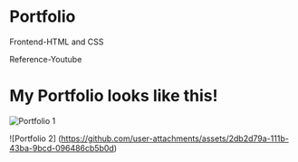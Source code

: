 # Portfolio

Frontend-HTML and CSS

Reference-Youtube

# My Portfolio looks like this!


![Portfolio 1](https://github.com/user-attachments/assets/91b46c58-9126-4c59-80be-3cbd1b0917d5)


![Portfolio 2] (https://github.com/user-attachments/assets/2db2d79a-111b-43ba-9bcd-096486cb5b0d)


